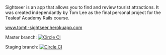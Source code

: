 Sightseer is an app that allows you to find and review tourist attractions.
It was created independantly by Tom Lee as the final personal project for the
Tealeaf Academy Rails course.

www.tomtl-sightseer.herokuapp.com

Master branch: [![Circle CI](https://circleci.com/gh/tomtl/sightseer/tree/master.svg?style=svg)](https://circleci.com/gh/tomtl/sightseer/tree/master)

Staging branch: [![Circle CI](https://circleci.com/gh/tomtl/sightseer/tree/staging.svg?style=svg)](https://circleci.com/gh/tomtl/sightseer/tree/staging)
